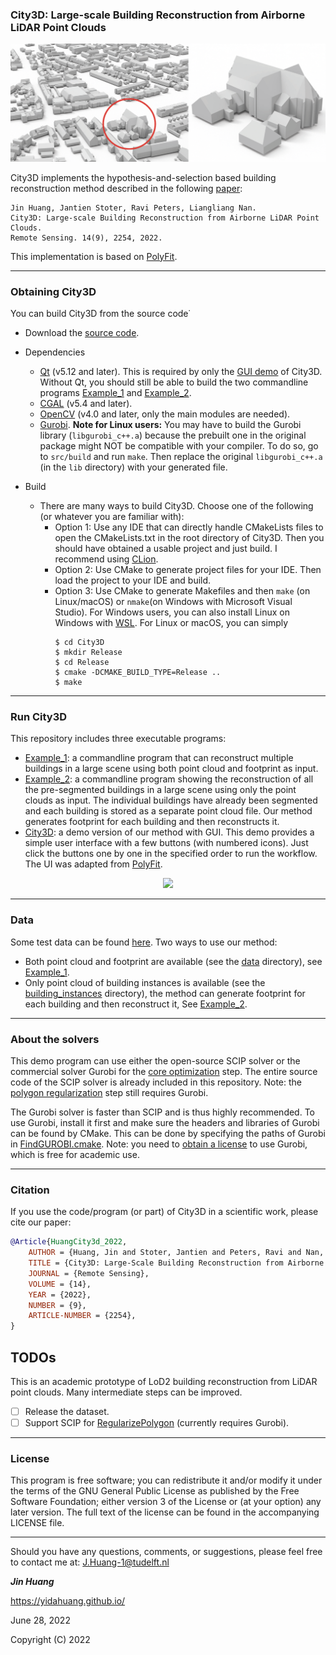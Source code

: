 ### City3D: Large-scale Building Reconstruction from Airborne LiDAR Point Clouds

<p align="center"> 
     <img src="./images/scene.png" width="800"> 
</p>

City3D implements the hypothesis-and-selection based building reconstruction method described in the following [paper](https://www.mdpi.com/2072-4292/14/9/2254):
```
Jin Huang, Jantien Stoter, Ravi Peters, Liangliang Nan. 
City3D: Large-scale Building Reconstruction from Airborne LiDAR Point Clouds.
Remote Sensing. 14(9), 2254, 2022.
```

This implementation is based on [PolyFit](https://github.com/LiangliangNan/PolyFit).

---

### Obtaining City3D

You can build City3D from the source code˙

* Download the [source code](https://github.com/tudelft3d/City3D).
* Dependencies
    - [Qt](https://www.qt.io/) (v5.12 and later). This is required by only the [GUI demo](https://github.com/tudelft3d/City3D/tree/main/code/City3D) of City3D. 
      Without Qt, you should still be able to build the two commandline programs [Example_1](https://github.com/tudelft3d/City3D/tree/main/code/CLI_Example_1) and [Example_2](https://github.com/tudelft3d/City3D/tree/main/code/CLI_Example_2).
    - [CGAL](http://www.cgal.org/index.html) (v5.4 and later).
    - [OpenCV](https://opencv.org/releases/) (v4.0 and later, only the main modules are needed).
    - [Gurobi](https://www.gurobi.com/). **Note for Linux users:** You may have to build the Gurobi library (`libgurobi_c++.a`) 
      because the prebuilt one in the original package might NOT be compatible with your compiler. To do so, go to `src/build` 
      and run `make`. Then replace the original `libgurobi_c++.a` (in the `lib` directory) with your generated file.

* Build
    - There are many ways to build City3D. Choose one of the following (or whatever you are familiar with):
        - Option 1: Use any IDE that can directly handle CMakeLists files to open the CMakeLists.txt in the root directory of City3D. Then you should have obtained a usable project and just build. I recommend using [CLion](https://www.jetbrains.com/clion/).
        - Option 2: Use CMake to generate project files for your IDE. Then load the project to your IDE and build.
        - Option 3: Use CMake to generate Makefiles and then `make` (on Linux/macOS) or `nmake`(on Windows with Microsoft Visual Studio). For Windows users,  you can also install Linux on Windows with  [WSL](https://docs.microsoft.com/en-us/windows/wsl/install). For Linux or macOS, you can simply
            ```
            $ cd City3D
            $ mkdir Release
            $ cd Release
            $ cmake -DCMAKE_BUILD_TYPE=Release ..
            $ make
            ```
---

### Run City3D

This repository includes three executable programs:

- [Example_1](https://github.com/tudelft3d/City3D/tree/main/code/CLI_Example_1): a commandline program that can reconstruct multiple buildings in a large scene using 
both point cloud and footprint as input.
- [Example_2](https://github.com/tudelft3d/City3D/tree/main/code/CLI_Example_2): a commandline program showing the reconstruction of all the pre-segmented buildings in
a large scene using only the point clouds as input. The individual buildings have already been segmented and each 
building is stored as a separate point cloud file. Our method generates footprint for each building and then reconstructs it.
- [City3D](https://github.com/tudelft3d/City3D/tree/main/code/City3D): a demo version of our method with GUI. This demo provides a simple user interface with 
a few buttons (with numbered icons). Just click the buttons one by one in the specified order to run the workflow. 
The UI was adapted from [PolyFit](https://github.com/LiangliangNan/PolyFit).

<p align="center"> 
     <img src="./images/GUI.png" width="600"> 
</p>

---

### Data
Some test data can be found [here](https://github.com/tudelft3d/City3D/tree/main/data).
Two ways to use our method:
- Both point cloud and footprint are available (see the [data](https://github.com/tudelft3d/City3D/tree/main/data) directory), see [Example_1](./code/CLI_Example_1).
- Only point cloud of building instances is available (see the [building_instances](https://github.com/tudelft3d/City3D/tree/main/data/building_instances) directory), the method can generate footprint for each building and then reconstruct it, See [Example_2](./code/CLI_Example_2).

---

### About the solvers
This demo program can use either the open-source SCIP solver or the commercial solver Gurobi for the [core optimization](https://github.com/tudelft3d/City3D/blob/main/code/method/face_selection_optimization.cpp) step. The entire source code 
of the SCIP solver is already included in this repository. Note: the [polygon regularization](https://github.com/tudelft3d/City3D/blob/main/code/method/regularize_polygon.cpp) step still requires Gurobi.

The Gurobi solver is faster than SCIP and is thus highly recommended. To use Gurobi, install it first and make sure 
the headers and libraries of Gurobi can be found by CMake. This can be done by specifying the paths of Gurobi in [FindGUROBI.cmake](./code/cmake/FindGUROBI.cmake). 
Note: you need to [obtain a license](https://www.gurobi.com/downloads/end-user-license-agreement-academic/) to use Gurobi, which is free for academic use.

---

### Citation
If you use the code/program (or part) of City3D in a scientific work, please cite our paper:

```bibtex
@Article{HuangCity3d_2022,
    AUTHOR = {Huang, Jin and Stoter, Jantien and Peters, Ravi and Nan, Liangliang},
    TITLE = {City3D: Large-Scale Building Reconstruction from Airborne LiDAR Point Clouds},
    JOURNAL = {Remote Sensing},
    VOLUME = {14},
    YEAR = {2022},
    NUMBER = {9},
    ARTICLE-NUMBER = {2254},
}

```

## TODOs
This is an academic prototype of LoD2 building reconstruction from LiDAR point clouds. Many intermediate steps can be improved.
- [ ] Release the dataset. 
- [ ] Support SCIP for [RegularizePolygon](https://github.com/tudelft3d/City3D/blob/main/method/regularize_polygon.cpp) (currently requires Gurobi).

---

### License
This program is free software; you can redistribute it and/or modify it under the terms of the GNU General Public License as published by the Free Software Foundation; either version 3 of the License or (at your option) any later version. The full text of the license can be found in the accompanying LICENSE file.

---

Should you have any questions, comments, or suggestions, please feel free to contact me at:
J.Huang-1@tudelft.nl 

**_Jin Huang_**

https://yidahuang.github.io/

June 28, 2022

Copyright (C) 2022 

